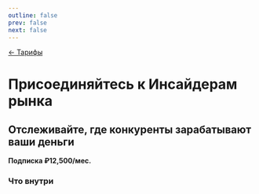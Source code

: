 ```yaml
---
outline: false
prev: false
next: false
---
```


[← Тарифы](/brew/membership)

# Присоединяйтесь к Инсайдерам рынка

## Отслеживайте, где конкуренты зарабатывают ваши деньги

**Подписка ₽12,500/мес.** <br>

<InsiderForm />

### Что внутри

<TariffFeaturesInsider />
